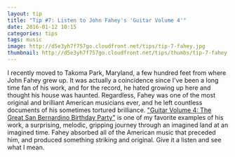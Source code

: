 ```yaml
---
layout: tip
title: "Tip #7: Listen to John Fahey's 'Guitar Volume 4'"
date: 2016-01-12 10:15
categories: tips
tags: music
image: http://d5e3yh7f757go.cloudfront.net/tips/tip-7-fahey.jpg
thumbnail: http://d5e3yh7f757go.cloudfront.net/tips/thumbs/tip-7-fahey.jpg
---
```

I recently moved to Takoma Park, Maryland, a few hundred feet from where John Fahey grew up. It was actually a coincidence since I've been a long time fan of his work, and for the record, he hated growing up here and thought his house was haunted. Regardless, Fahey was one of the most original and brilliant American musicians ever, and he left countless documents of his sometimes tortured brilliance. ["Guitar Volume 4: The Great San Bernardino Birthday Party"](https://open.spotify.com/album/6my2BmFxBGgXlC1NTWCvNM) is one of my favorite examples of his work, a surprising, melodic, gripping journey through an imagined land at an imagined time. Fahey absorbed all of the American music that preceded him, and produced something striking and original. Give it a listen and see what I mean.
